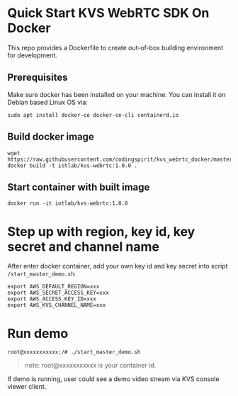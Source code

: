 # Quick Start KVS WebRTC SDK On Docker

This repo provides a Dockerfile to create out-of-box building environment for development.

## Prerequisites

Make sure docker has been installed on your machine. You can install it on Debian based Linux OS via:

```
sudo apt install docker-ce docker-ce-cli containerd.io
```

## Build docker image

```
wget https://raw.githubusercontent.com/codingspirit/kvs_webrtc_docker/master/Dockerfile
docker build -t iotlab/kvs-webrtc:1.0.0 .
```

## Start container with built image

```
docker run -it iotlab/kvs-webrtc:1.0.0
```

# Step up with region, key id, key secret and channel name

After enter docker container, add your own key id and key secret into script `/start_master_demo.sh`:

```
export AWS_DEFAULT_REGION=xxx
export AWS_SECRET_ACCESS_KEY=xxx
export AWS_ACCESS_KEY_ID=xxx
export AWS_KVS_CHANNEL_NAME=xxx
```

# Run demo

```
root@xxxxxxxxxxx:/# ./start_master_demo.sh 
```

> note: root@xxxxxxxxxxx is your container id.

If demo is running, user could see a demo video stream via KVS console viewer client.
